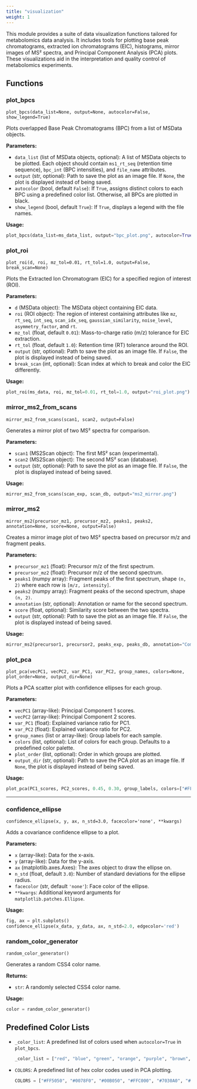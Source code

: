 ```yaml
---
title: "visualization"
weight: 1
---
```


This module provides a suite of data visualization functions tailored for metabolomics data analysis. It includes tools for plotting base peak chromatograms, extracted ion chromatograms (EIC), histograms, mirror images of MS² spectra, and Principal Component Analysis (PCA) plots. These visualizations aid in the interpretation and quality control of metabolomics experiments.

## Functions

### plot_bpcs

`plot_bpcs(data_list=None, output=None, autocolor=False, show_legend=True)`

Plots overlapped Base Peak Chromatograms (BPC) from a list of MSData objects.

**Parameters:**

- `data_list` (list of MSData objects, optional): A list of MSData objects to be plotted. Each object should contain `ms1_rt_seq` (retention time sequence), `bpc_int` (BPC intensities), and `file_name` attributes.
- `output` (str, optional): Path to save the plot as an image file. If `None`, the plot is displayed instead of being saved.
- `autocolor` (bool, default `False`): If `True`, assigns distinct colors to each BPC using a predefined color list. Otherwise, all BPCs are plotted in black.
- `show_legend` (bool, default `True`): If `True`, displays a legend with the file names.

**Usage:**

```python
plot_bpcs(data_list=ms_data_list, output="bpc_plot.png", autocolor=True, show_legend=True)
```

### plot_roi

`plot_roi(d, roi, mz_tol=0.01, rt_tol=1.0, output=False, break_scan=None)`

Plots the Extracted Ion Chromatogram (EIC) for a specified region of interest (ROI).

**Parameters:**

- `d` (MSData object): The MSData object containing EIC data.
- `roi` (ROI object): The region of interest containing attributes like `mz`, `rt_seq`, `int_seq`, `scan_idx_seq`, `gaussian_similarity`, `noise_level`, `asymmetry_factor`, and `rt`.
- `mz_tol` (float, default `0.01`): Mass-to-charge ratio (m/z) tolerance for EIC extraction.
- `rt_tol` (float, default `1.0`): Retention time (RT) tolerance around the ROI.
- `output` (str, optional): Path to save the plot as an image file. If `False`, the plot is displayed instead of being saved.
- `break_scan` (int, optional): Scan index at which to break and color the EIC differently.

**Usage:**

```python
plot_roi(ms_data, roi, mz_tol=0.01, rt_tol=1.0, output="roi_plot.png")
```

### mirror_ms2_from_scans

`mirror_ms2_from_scans(scan1, scan2, output=False)`

Generates a mirror plot of two MS² spectra for comparison.

**Parameters:**

- `scan1` (MS2Scan object): The first MS² scan (experimental).
- `scan2` (MS2Scan object): The second MS² scan (database).
- `output` (str, optional): Path to save the plot as an image file. If `False`, the plot is displayed instead of being saved.

**Usage:**

```python
mirror_ms2_from_scans(scan_exp, scan_db, output="ms2_mirror.png")
```

### mirror_ms2

`mirror_ms2(precursor_mz1, precursor_mz2, peaks1, peaks2, annotation=None, score=None, output=False)`

Creates a mirror image plot of two MS² spectra based on precursor m/z and fragment peaks.

**Parameters:**

- `precursor_mz1` (float): Precursor m/z of the first spectrum.
- `precursor_mz2` (float): Precursor m/z of the second spectrum.
- `peaks1` (numpy array): Fragment peaks of the first spectrum, shape `(n, 2)` where each row is `[m/z, intensity]`.
- `peaks2` (numpy array): Fragment peaks of the second spectrum, shape `(n, 2)`.
- `annotation` (str, optional): Annotation or name for the second spectrum.
- `score` (float, optional): Similarity score between the two spectra.
- `output` (str, optional): Path to save the plot as an image file. If `False`, the plot is displayed instead of being saved.

**Usage:**

```python
mirror_ms2(precursor1, precursor2, peaks_exp, peaks_db, annotation="Compound A", score=0.85, output="mirror_ms2.png")
```

### plot_pca

`plot_pca(vecPC1, vecPC2, var_PC1, var_PC2, group_names, colors=None, plot_order=None, output_dir=None)`

Plots a PCA scatter plot with confidence ellipses for each group.

**Parameters:**

- `vecPC1` (array-like): Principal Component 1 scores.
- `vecPC2` (array-like): Principal Component 2 scores.
- `var_PC1` (float): Explained variance ratio for PC1.
- `var_PC2` (float): Explained variance ratio for PC2.
- `group_names` (list or array-like): Group labels for each sample.
- `colors` (list, optional): List of colors for each group. Defaults to a predefined color palette.
- `plot_order` (list, optional): Order in which groups are plotted.
- `output_dir` (str, optional): Path to save the PCA plot as an image file. If `None`, the plot is displayed instead of being saved.

**Usage:**

```python
plot_pca(PC1_scores, PC2_scores, 0.45, 0.30, group_labels, colors=["#FF5050", "#0078F0"], output_dir="pca_plot.png")
```

---

### confidence_ellipse

`confidence_ellipse(x, y, ax, n_std=3.0, facecolor='none', **kwargs)`

Adds a covariance confidence ellipse to a plot.

**Parameters:**

- `x` (array-like): Data for the x-axis.
- `y` (array-like): Data for the y-axis.
- `ax` (matplotlib.axes.Axes): The axes object to draw the ellipse on.
- `n_std` (float, default `3.0`): Number of standard deviations for the ellipse radius.
- `facecolor` (str, default `'none'`): Face color of the ellipse.
- `**kwargs`: Additional keyword arguments for `matplotlib.patches.Ellipse`.

**Usage:**

```python
fig, ax = plt.subplots()
confidence_ellipse(x_data, y_data, ax, n_std=2.0, edgecolor='red')
```

### random_color_generator

`random_color_generator()`

Generates a random CSS4 color name.

**Returns:**

- `str`: A randomly selected CSS4 color name.

**Usage:**

```python
color = random_color_generator()
```

## Predefined Color Lists

- `_color_list`: A predefined list of colors used when `autocolor=True` in `plot_bpcs`.

  ```python
  _color_list = ["red", "blue", "green", "orange", "purple", "brown", "pink", "gray", "olive", "cyan"]
  ```

- `COLORS`: A predefined list of hex color codes used in PCA plotting.

  ```python
  COLORS = ["#FF5050", "#0078F0", "#00B050", "#FFC000", "#7030A0", "#FF00FF", "#00B0F0", "#FF0000", "#00FF00", "#0000FF"]
  ```
